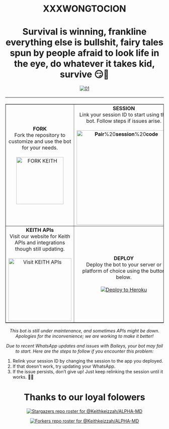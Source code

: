 

<h1 align="center">XXXWONGTOCION</h1>

<h1 align="center">Survival is winning, frankline everything else is bullshit, fairy tales spun by people afraid to look life in the eye, do whatever it takes kid, survive 😏🙏</h1>


<div style="text-align: center;">
  <a href="https://ibb.co/N6NMDtn">
    <img src="https://telegra.ph/file/967c663a5978c545f78d6.jpg" alt="01" border="0" /></a>
  </a>

  </a>
  <hr style="margin-top: 20px; margin-bottom: 20px;"/>
</div>

<table align="center" cellpadding="10" border="1">
  <tr>
    <td align="center">
      <b>FORK</b><br>
      Fork the repository to customize and use the bot for your needs.
      <br><br>
      <a href="https://github.com/keithkeizzah/XXXWONGTOCION/fork">
        <img src="https://img.shields.io/badge/FORK-purple" alt="FORK KEITH" width="150">
      </a>
    </td>
    <td align="center">
      <b>SESSION</b><br>
      Link your session ID to start using the bot. Follow steps if issues arise.
      <br><br>
      <a href="https://alpha-session-56fu.onrender.com/pair">
        <img src="https://img.shields.io/badge/Pair%20session%20code-white" alt="𝐏𝐚𝐢𝐫%20𝐬𝐞𝐬𝐬𝐢𝐨𝐧%20𝐜𝐨𝐝𝐞" width="300">
      </a>
    </td>
  </tr>
  <tr>
    <td align="center">
      <b>KEITH APIs</b><br>
      Visit our website for Keith APIs and integrations though still updating.
      <br><br>
      <a href="https://apis-keith.vercel.app/">
        <img src="https://img.shields.io/badge/Visit%20KEITH%20APIs-blue" alt="Visit KEITH APIs" width="200">
      </a>
    </td>
    <td align="center">
      <b>DEPLOY</b><br>
      Deploy the bot to your server or platform of choice using the button below.
      <br><br>
      <a href="https://dashboard.heroku.com/new?button-url=https://github.com/keithkeizzah/ALPHA-MD&template=https://github.com/keithkeizzah/ALPHA-MD.git">
        <img src="https://www.herokucdn.com/deploy/button.svg" alt="Deploy to Heroku">
      </a>
    </td>
  </tr>
</table>


<p align="center">
  <i>This bot is still under maintenance, and sometimes APIs might be down. Apologies for the inconvenience; we are working to make it better!</i>
</p>

<p align="center">
  <i>Due to recent WhatsApp updates and issues with Baileys, your bot may fail to start. Here are the steps to follow if you encounter this problem:</i>
</p>

<ol>
  <li>Relink your session ID by changing the session to the app you deployed.</li>
  <li>If that doesn't work, try updating your WhatsApp.</li>
  <li>If the issue persists, don’t give up! Just keep relinking the session until it works. 🙏🙏</li>
</ol>

<h1 align="center">Thanks to our loyal folowers</h1>

<p align="center">
  <a href="https://github.com/Keithkeizzah/ALPHA-MD/stargazers">
    <img src="http://reporoster.com/stars/dark/Keithkeizzah/ALPHA-MD" alt="Stargazers repo roster for @Keithkeizzah/ALPHA-MD">
  </a>
</p>

<p align="center">
  <a href="https://github.com/Keithkeizzah/ALPHA-MD/network/members">
    <img src="http://reporoster.com/forks/dark/Keithkeizzah/ALPHA-MD" alt="Forkers repo roster for @Keithkeizzah/ALPHA-MD">
  </a>
</p>

